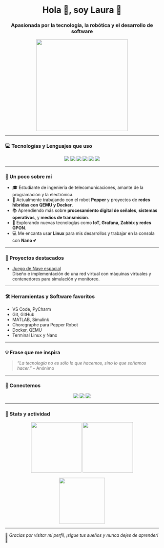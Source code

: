 <h1 align="center">Hola 👋, soy Laura 💖</h1>
<h3 align="center">Apasionada por la tecnología, la robótica y el desarrollo de software</h3>

<div align="center">
  <img src="https://media.giphy.com/media/UqZqFu1qFJgk8/giphy.gif" width="300px" />
</div>

---

### 💻 Tecnologías y Lenguajes que uso

<p align="center">
  <img src="https://img.shields.io/badge/Java-ED8B00?style=for-the-badge&logo=java&logoColor=white" />
  <img src="https://img.shields.io/badge/Python-FFD43B?style=for-the-badge&logo=python&logoColor=blue" />
  <img src="https://img.shields.io/badge/C++-00599C?style=for-the-badge&logo=c%2B%2B&logoColor=white" />
  <img src="https://img.shields.io/badge/Linux-FCC624?style=for-the-badge&logo=linux&logoColor=black" />
  <img src="https://img.shields.io/badge/STM32-03234B?style=for-the-badge&logo=STMicroelectronics&logoColor=white" />
  <img src="https://img.shields.io/badge/Bash-121011?style=for-the-badge&logo=gnu-bash&logoColor=white" />
</p>

---

### 🌸 Un poco sobre mí

- 🎓 Estudiante de ingeniería de telecomunicaciones, amante de la programación y la electrónica.
- 🤖 Actualmente trabajando con el robot **Pepper** y proyectos de **redes híbridas con QEMU y Docker**.
- 📚 Aprendiendo más sobre **procesamiento digital de señales**, **sistemas operativos**, y **medios de transmisión**.
- 🌱 Explorando nuevas tecnologías como **IoT, Grafana, Zabbix y redes GPON**.
- 💻 Me encanta usar **Linux** para mis desarrollos y trabajar en la consola con **Nano** 💕

---

### 🚀 Proyectos destacados
  
- [Juego de Nave espacial](https://github.com/laurab5604/Nave_espacial)  
  Diseño e implementación de una red virtual con máquinas virtuales y contenedores para simulación y monitoreo.
  
---

### 🛠️ Herramientas y Software favoritos

- VS Code, PyCharm  
- Git, GitHub  
- MATLAB, Simulink  
- Choregraphe para Pepper Robot  
- Docker, QEMU  
- Terminal Linux y Nano

---

### 💡 Frase que me inspira

> *“La tecnología no es sólo lo que hacemos, sino lo que soñamos hacer.”* – Anónimo

---

### 💌 Conectemos

<p align="center">
  <a href="mailto:laurab5604@example.com"><img src="https://img.shields.io/badge/email-FF69B4?style=for-the-badge&logo=gmail&logoColor=white" /></a>
  <a href="https://www.linkedin.com/in/tu-perfil"><img src="https://img.shields.io/badge/LinkedIn-ffb6c1?style=for-the-badge&logo=linkedin&logoColor=white" /></a>
  <a href="https://github.com/laurab5604"><img src="https://img.shields.io/badge/GitHub-daa6d4?style=for-the-badge&logo=github&logoColor=white" /></a>
</p>

---

### 🧠 Stats y actividad

<p align="center">
  <img src="https://github-readme-stats.vercel.app/api?username=laurab5604&show_icons=true&theme=pink" height="165px"/>
  <img src="https://github-readme-stats.vercel.app/api/top-langs/?username=laurab5604&layout=compact&theme=pink" height="165px"/>
</p>

<p align="center">
  <img src="https://github-readme-streak-stats.herokuapp.com/?user=laurab5604&theme=pink" height="150px"/>
</p>

---

🌷 *Gracias por visitar mi perfil, ¡sigue tus sueños y nunca dejes de aprender!* 💫

